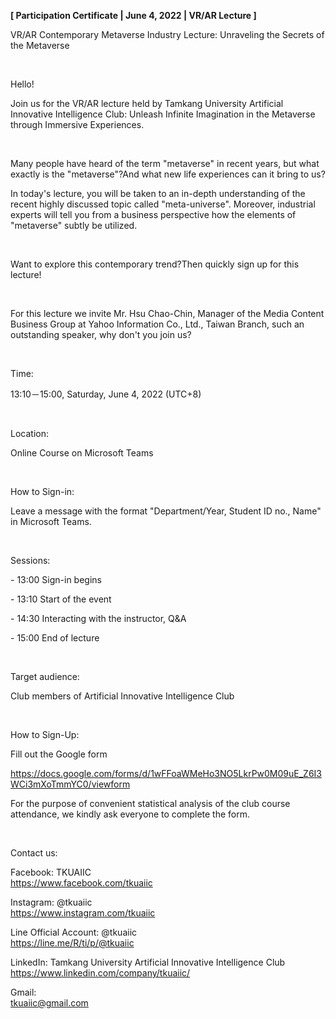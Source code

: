 **[ Participation Certificate | June 4, 2022 | VR/AR Lecture ]**

VR/AR Contemporary Metaverse Industry Lecture: Unraveling the Secrets of the Metaverse

&nbsp;

Hello!

Join us for the VR/AR lecture held by Tamkang University Artificial Innovative Intelligence Club: Unleash Infinite Imagination in the Metaverse through Immersive Experiences.

&nbsp;

Many people have heard of the term "metaverse" in recent years, but what exactly is the "metaverse"?And what new life experiences can it bring to us?

In today's lecture, you will be taken to an in-depth understanding of the recent highly discussed topic called "meta-universe". Moreover, industrial experts will tell you from a business perspective how the elements of "metaverse" subtly be utilized.

&nbsp;

Want to explore this contemporary trend?Then quickly sign up for this lecture!

&nbsp;

For this lecture we invite Mr. Hsu Chao-Chin, Manager of the Media Content Business Group at Yahoo Information Co., Ltd., Taiwan Branch, such an outstanding speaker, why don't you join us?

&nbsp;

Time:

13:10－15:00, Saturday, June 4, 2022 (UTC+8)

&nbsp;

Location:

Online Course on Microsoft Teams

&nbsp;

How to Sign-in:

Leave a message with the format "Department/Year, Student ID no., Name" in Microsoft Teams.

&nbsp;

Sessions:

\- 13:00 Sign-in begins

\- 13:10 Start of the event

\- 14:30 Interacting with the instructor, Q&A

\- 15:00 End of lecture

&nbsp;

Target audience:

Club members of Artificial Innovative Intelligence Club

&nbsp;

How to Sign-Up:

Fill out the Google form

https://docs.google.com/forms/d/1wFFoaWMeHo3NO5LkrPw0M09uE_Z6I3WCi3mXoTmmYC0/viewform

For the purpose of convenient statistical analysis of the club course attendance, we kindly ask everyone to complete the form.

&nbsp;

Contact us:

Facebook: TKUAIIC <br />https://www.facebook.com/tkuaiic

Instagram: @tkuaiic <br />https://www.instagram.com/tkuaiic

Line Official Account: @tkuaiic <br />https://line.me/R/ti/p/@tkuaiic

LinkedIn: Tamkang University Artificial Innovative Intelligence Club <br />https://www.linkedin.com/company/tkuaiic/

Gmail: <br />tkuaiic@gmail.com
